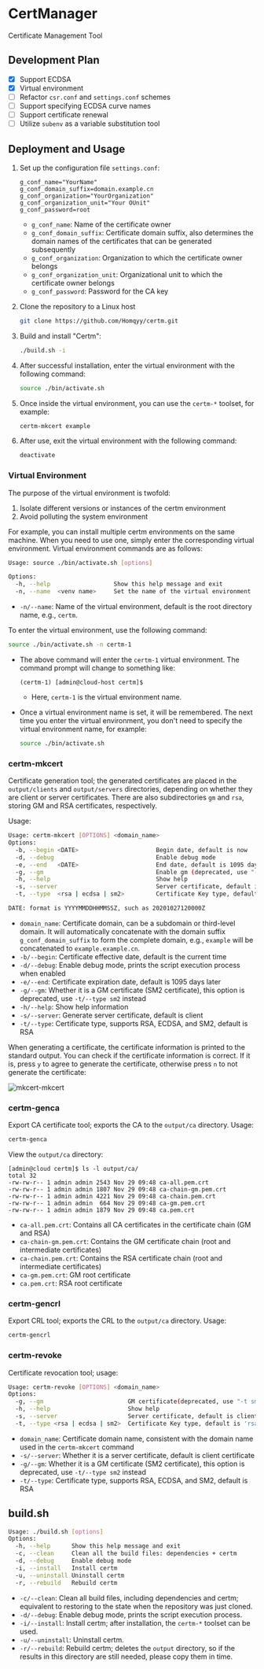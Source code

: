 # CertManager

Certificate Management Tool

## Development Plan

- [x] Support ECDSA
- [x] Virtual environment
- [ ] Refactor `csr.conf` and `settings.conf` schemes
- [ ] Support specifying ECDSA curve names
- [ ] Support certificate renewal
- [ ] Utilize `subenv` as a variable substitution tool

## Deployment and Usage

1. Set up the configuration file `settings.conf`:

    ```text
    g_conf_name="YourName"
    g_conf_domain_suffix=domain.example.cn
    g_conf_organization="YourOrganization"
    g_conf_organization_unit="Your OUnit"
    g_conf_password=root
    ```

    - `g_conf_name`: Name of the certificate owner
    - `g_conf_domain_suffix`: Certificate domain suffix, also determines the domain names of the certificates that can be generated subsequently
    - `g_conf_organization`: Organization to which the certificate owner belongs
    - `g_conf_organization_unit`: Organizational unit to which the certificate owner belongs
    - `g_conf_password`: Password for the CA key

2. Clone the repository to a Linux host

    ```bash
    git clone https://github.com/Homqyy/certm.git
    ```

3. Build and install "Certm":

    ```bash
    ./build.sh -i
    ```

4. After successful installation, enter the virtual environment with the following command:

    ```bash
    source ./bin/activate.sh
    ```

5. Once inside the virtual environment, you can use the `certm-*` toolset, for example:

    ```bash
    certm-mkcert example
    ```

6. After use, exit the virtual environment with the following command:

    ```bash
    deactivate
    ```

### Virtual Environment

The purpose of the virtual environment is twofold:

1. Isolate different versions or instances of the certm environment
2. Avoid polluting the system environment

For example, you can install multiple certm environments on the same machine. When you need to use one, simply enter the corresponding virtual environment. Virtual environment commands are as follows:

```bash
Usage: source ./bin/activate.sh [options]

Options:
  -h, --help                  Show this help message and exit
  -n, --name  <venv name>     Set the name of the virtual environment
```

- `-n/--name`: Name of the virtual environment, default is the root directory name, e.g., `certm`.

To enter the virtual environment, use the following command:

```bash
source ./bin/activate.sh -n certm-1
```

- The above command will enter the `certm-1` virtual environment. The command prompt will change to something like:

    ```text
    (certm-1) [admin@cloud-host certm]$
    ```

    - Here, `certm-1` is the virtual environment name.

- Once a virtual environment name is set, it will be remembered. The next time you enter the virtual environment, you don't need to specify the virtual environment name, for example:

    ```bash
    source ./bin/activate.sh
    ```

### certm-mkcert

Certificate generation tool; the generated certificates are placed in the `output/clients` and `output/servers` directories, depending on whether they are client or server certificates. There are also subdirectories `gm` and `rsa`, storing GM and RSA certificates, respectively.

Usage:

```bash
Usage: certm-mkcert [OPTIONS] <domain_name>
Options:
  -b, --begin <DATE>                      Begin date, default is now
  -d, --debug                             Enable debug mode
  -e, --end   <DATE>                      End date, default is 1095 days
  -g, --gm                                Enable gm (deprecated, use "-t SM2" instead)
  -h, --help                              Show help
  -s, --server                            Server certificate, default is client
  -t, --type  <rsa | ecdsa | sm2>         Certificate Key type, default is 'rsa', 

DATE: format is YYYYMMDDHHMMSSZ, such as 20201027120000Z
```

- `domain_name`: Certificate domain, can be a subdomain or third-level domain. It will automatically concatenate with the domain suffix `g_conf_domain_suffix` to form the complete domain, e.g., `example` will be concatenated to `example.example.cn`.
- `-b/--begin`: Certificate effective date, default is the current time
- `-d/--debug`: Enable debug mode, prints the script execution process when enabled
- `-e/--end`: Certificate expiration date, default is 1095 days later
- `-g/--gm`: Whether it is a GM certificate (SM2 certificate), this option is deprecated, use `-t/--type sm2` instead
- `-h/--help`: Show help information
- `-s/--server`: Generate server certificate, default is client
- `-t/--type`: Certificate type, supports RSA, ECDSA, and SM2, default is RSA

When generating a certificate, the certificate information is printed to the standard output. You can check if the certificate information is correct. If it is, press `y` to agree to generate the certificate, otherwise press `n` to not generate the certificate:

![mkcert-mkcert](docs/assets/certm-mkcert.png)

### certm-genca

Export CA certificate tool; exports the CA to the `output/ca` directory. Usage:

```bash
certm-genca
```

View the `output/ca` directory:

```text
[admin@cloud certm]$ ls -l output/ca/
total 32
-rw-rw-r-- 1 admin admin 2543 Nov 29 09:48 ca-all.pem.crt
-rw-rw-r-- 1 admin admin 1807 Nov 29 09:48 ca-chain-gm.pem.crt
-rw-rw-r-- 1 admin admin 4221 Nov 29 09:48 ca-chain.pem.crt
-rw-rw-r-- 1 admin admin  664 Nov 29 09:48 ca-gm.pem.crt
-rw-rw-r-- 1 admin admin 1879 Nov 29 09:48 ca.pem.crt
```

- `ca-all.pem.crt`: Contains all CA certificates in the certificate chain (GM and RSA)
- `ca-chain-gm.pem.crt`: Contains the GM certificate chain (root and intermediate certificates)
- `ca-chain.pem.crt`: Contains the RSA certificate chain (root and intermediate certificates)
- `ca-gm.pem.crt`: GM root certificate
- `ca.pem.crt`: RSA root certificate

### certm-gencrl

Export CRL tool; exports the CRL to the `output/ca` directory. Usage:

```bash
certm-gencrl
```

### certm-revoke

Certificate revocation tool; usage:

```bash
Usage: certm-revoke [OPTIONS] <domain_name>
Options:
  -g, --gm                        GM certificate(deprecated, use "-t sm2" instead)
  -h, --help                      Show help
  -s, --server                    Server certificate, default is client
  -t, --type <rsa | ecdsa | sm2>  Certificate Key type, default is 'rsa'
```

- `domain_name`: Certificate domain name, consistent with the domain name used in the `certm-mkcert` command
- `-s/--server`: Whether it is a server certificate, default is client certificate
- `-g/--gm`: Whether it is a GM certificate (SM2 certificate), this option is deprecated, use `-t/--type sm2` instead
- `-t/--type`: Certificate type, supports RSA, ECDSA, and SM2, default is RSA

## build.sh

```bash
Usage: ./build.sh [options]
Options:
  -h, --help      Show this help message and exit
  -c, --clean     Clean all the build files: dependencies + certm
  -d, --debug     Enable debug mode
  -i, --install   Install certm
  -u, --uninstall Uninstall certm
  -r, --rebuild   Rebuild certm
```

- `-c/--clean`: Clean all build files, including dependencies and certm; equivalent to restoring to the state when the repository was just cloned.
- `-d/--debug`: Enable debug mode, prints the script execution process.
- `-i/--install`: Install certm; after installation, the `certm-*` toolset can be used.
- `-u/--uninstall`: Uninstall certm.
- `-r/--rebuild`: Rebuild certm; deletes the `output` directory, so if the results in this directory are still needed, please copy them in time.